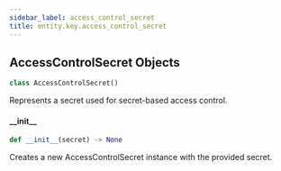```yaml
---
sidebar_label: access_control_secret
title: entity.key.access_control_secret
---
```


## AccessControlSecret Objects

```python
class AccessControlSecret()
```

Represents a secret used for secret-based access control.

#### \_\_init\_\_

```python
def __init__(secret) -> None
```

Creates a new AccessControlSecret instance with the provided secret.


